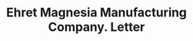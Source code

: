 ---
doi: 10.7916/D8WD5BH0
date_other: '1929'
date_other_textual: '1929'
form: correspondence
genre:
- Letters (correspondence)
name:
- Ehret Magnesia Manufacturing Company
object_in_context_url: https://biggert.cul.columbia.edu/items/view/ave_biggert_00183
subject_hierarchical_geographic:
- Chicago, Illinois, United States
subject_name:
- Ehret Magnesia Manufacturing Company
title: Ehret Magnesia Manufacturing Company. Letter
sort_title: Ehret Magnesia Manufacturing Company. Letter
call_number: ave_biggert_00183
coordinates:
- 41.83694444444445,-87.68472222222222
pid: ave_biggert_00183
identifiers: ave_biggert_00183
thumbnail: https://derivativo-2.library.columbia.edu/iiif/2/ldpd:345083/full/!256,256/0/native.jpg
permalink: /biggert/ave_biggert_00183/
layout: iiif-image-page
---